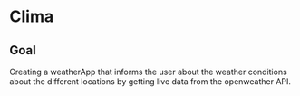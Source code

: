 #  Clima

## Goal
Creating a weatherApp that informs the user about the weather conditions about the different locations by getting live data from the openweather API.
